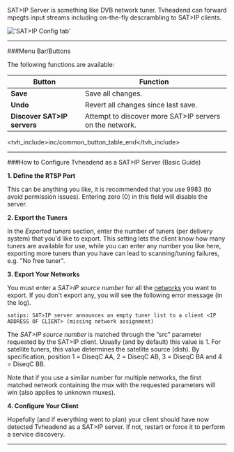 SAT\>IP Server is something like DVB network tuner. Tvheadend can
forward mpegts input streams including on-the-fly descrambling to SAT\>IP
clients.

!['SAT\>IP Config tab'](static/img/doc/satip_server/tab.png)

---

###Menu Bar/Buttons

The following functions are available:

Button                      | Function
----------------------------|-------------------
**Save**                    | Save all changes.
**Undo**                    | Revert all changes since last save.
**Discover SAT\>IP servers**| Attempt to discover more SAT>IP servers on the network.
<tvh_include>inc/common_button_table_end</tvh_include>

---

###How to Configure Tvheadend as a SAT\>IP Server (Basic Guide)

**1. Define the RTSP Port**

This can be anything you like, it is recommended that you use 9983 
(to avoid permission issues). Entering zero (0) in this field will 
disable the server. 

**2. Export the Tuners**

In the *Exported tuners* section, enter the number of tuners (per 
delivery system) that you'd like to export. This setting lets the 
client know how many tuners are available for use, while you can enter 
any number you like here, exporting more tuners than you have can lead 
to scanning/tuning failures, e.g. "No free tuner".

**3. Export Your Networks** 

You must enter a *SAT\>IP source number* for all the 
[networks](class/mpegts_network) you want to export. If you don't export 
any, you will see the following error message (in the log).

`satips: SAT>IP server announces an empty tuner list to a client <IP ADDRESS OF CLIENT> (missing network assignment)` 

The *SAT\>IP source number* is matched through the “src” parameter 
requested by the SAT\>IP client. Usually (and by default) this value 
is 1. For satellite tuners, this value determines the satellite source 
(dish). By specification, position 1 = DiseqC AA, 2 = DiseqC AB, 3 = 
DiseqC BA and 4 = DiseqC BB.

Note that if you use a similar number for multiple 
networks, the first matched network containing the mux with the 
requested parameters will win (also applies to unknown muxes).

**4. Configure Your Client**

Hopefully (and if everything went to plan) your client should have 
now detected Tvheadend as a SAT\>IP server. If not, restart or force 
it to perform a service discovery.

---
